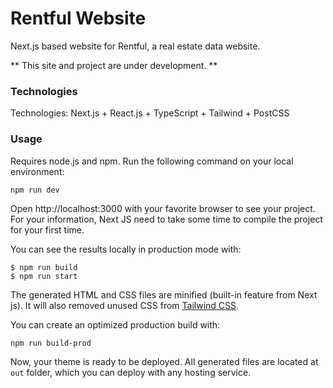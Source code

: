 # Rentful Website

Next.js based website for Rentful, a real estate data website. 

** This site and project are under development. **

### Technologies

Technologies: Next.js + React.js + TypeScript + Tailwind + PostCSS

### Usage

Requires node.js and npm. Run the following command on your local environment:

```
npm run dev
```

Open http://localhost:3000 with your favorite browser to see your project. For your information, Next JS need to take some time to compile the project for your first time.

You can see the results locally in production mode with:

```
$ npm run build
$ npm run start
```

The generated HTML and CSS files are minified (built-in feature from Next js). It will also removed unused CSS from [Tailwind CSS](https://tailwindcss.com).

You can create an optimized production build with:

```
npm run build-prod
```

Now, your theme is ready to be deployed. All generated files are located at `out` folder, which you can deploy with any hosting service.